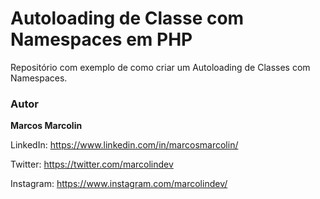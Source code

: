 # Autoloading de Classe com Namespaces em PHP

Repositório com exemplo de como criar um Autoloading de Classes com Namespaces.

### Autor

**Marcos Marcolin**

LinkedIn: https://www.linkedin.com/in/marcosmarcolin/

Twitter: https://twitter.com/marcolindev

Instagram: https://www.instagram.com/marcolindev/
